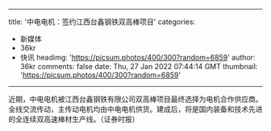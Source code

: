 
---
title: '中电电机：签约江西台鑫钢铁双高棒项目'
categories: 
 - 新媒体
 - 36kr
 - 快讯
headimg: 'https://picsum.photos/400/300?random=6859'
author: 36kr
comments: false
date: Thu, 27 Jan 2022 07:44:14 GMT
thumbnail: 'https://picsum.photos/400/300?random=6859'
---

<div>   
近期，中电电机被江西台鑫钢铁有限公司双高棒项目最终选择为电机合作供应商。全线交流传动，主传动电机均由中电电机供货。建成后，将是国内装备和技术先进的全连续双高速棒材生产线。（证券时报）  
</div>
            